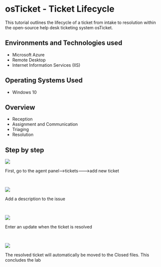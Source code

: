 <h1>osTicket - Ticket Lifecycle</h1>
This tutorial outlines the lifecycle of a ticket from intake to resolution within the open-source help desk ticketing system osTicket.

<h2>Environments and Technologies used</h2>

- Microsoft Azure
- Remote Desktop
- Internet Information Services (IIS)

<h2>Operating Systems Used</h2>

- Windows 10

<h2>Overview</h2>

- Reception
- Assignment and Communication
- Triaging
- Resolution

<h2>Step by step</h2>

<p>
<img src="https://i.imgur.com/EvlWUGK.png"/>
</p>
<p>
First, go to the agent panel-->tickets--->add new ticket
</p>
<br />

<p>
<img src="https://i.imgur.com/QDIvPcH.png"/>
</p>
<p>
Add a description to the issue
</p>
<br />

<p>
<img src="https://i.imgur.com/Hgwp2pG.png"/>
</p>
<p>
Enter an update when the ticket is resolved
</p>
<br />

<p>
<img src="https://i.imgur.com/X2aeubT.png"/>
</p>
<p>
The resolved ticket will automatically be moved to the Closed files. This concludes the lab
</p>
<br />

